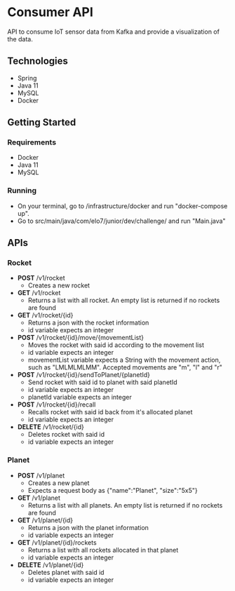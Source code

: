 
# Consumer API

API to consume IoT sensor data from Kafka and provide a visualization of the data.

## Technologies

 - Spring
 - Java 11
 - MySQL 
 - Docker

## Getting Started

### Requirements

 - Docker
 - Java 11
 - MySQL

### Running

 - On your terminal, go to /infrastructure/docker and run "docker-compose up".
 - Go to src/main/java/com/elo7/junior/dev/challenge/ and run "Main.java"

## APIs
### Rocket
- **POST** /v1/rocket
  - Creates a new rocket
- **GET** /v1/rocket
  - Returns a list with all rocket. An empty list is returned if no rockets are found
- **GET** /v1/rocket/{id}
  - Returns a json with the rocket information
  - id variable expects an integer
- **POST** /v1/rocket/{id}/move/{movementList}
  - Moves the rocket with said id according to the movement list
  - id variable expects an integer
  - movementList variable expects a String with the movement action, such as "LMLMLMLMM". Accepted movements are "m", "l" and "r"
- **POST** /v1/rocket/{id}/sendToPlanet/{planetId}
  - Send rocket with said id to planet with said planetId
  - id variable expects an integer
  - planetId variable expects an integer
- **POST** /v1/rocket/{id}/recall
  - Recalls rocket with said id back from it's allocated planet
  - id variable expects an integer
- **DELETE** /v1/rocket/{id}
  - Deletes rocket with said id
  - id variable expects an integer
### Planet
- **POST** /v1/planet
  - Creates a new planet
  - Expects a request body as {"name":"Planet", "size":"5x5"}
- **GET** /v1/planet
  - Returns a list with all planets. An empty list is returned if no rockets are found
- **GET** /v1/planet/{id}
  - Returns a json with the planet information
  - id variable expects an integer
- **GET** /v1/planet/{id}/rockets
  - Returns a list with all rockets allocated in that planet
  - id variable expects an integer
- **DELETE** /v1/planet/{id}
  - Deletes planet with said id
  - id variable expects an integer